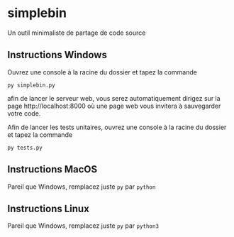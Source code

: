 simplebin
=========

Un outil minimaliste de partage de code source

Instructions Windows
--------------------

Ouvrez une console à la racine du dossier et tapez la commande

	py simplebin.py

afin de lancer le serveur web, vous serez automatiquement
dirigez sur la page http://localhost:8000 où une page web
vous invitera à sauvegarder votre code.

Afin de lancer les tests unitaires, ouvrez une console à la
racine du dossier et tapez la commande

	py tests.py

Instructions MacOS
------------------

Pareil que Windows, remplacez juste `py` par `python`

Instructions Linux
------------------

Pareil que Windows, remplacez juste `py` par `python3`
